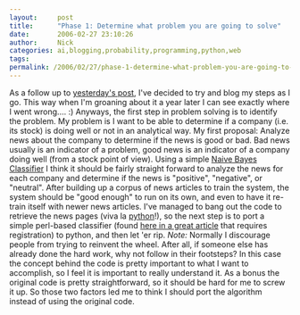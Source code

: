 ```yaml
---
layout:     post
title:      "Phase 1: Determine what problem you are going to solve"
date:       2006-02-27 23:10:26
author:     Nick
categories: ai,blogging,probability,programming,python,web
tags:  
permalink: /2006/02/27/phase-1-determine-what-problem-you-are-going-to-solve/
---
```

As a follow up to [yesterday's post](http://ironboundsoftware.com/blog/2006/02/26/data-mining-and-social-network-analysis-and-the-stock-market/), I've decided to try and blog my steps as I go. This way when I'm groaning about it a year later I can see exactly where I went wrong.... :) Anyways, the first step in problem solving is to identify the problem. My problem is I want to be able to determine if a company (i.e. its stock) is doing well or not in an analytical way. My first proposal: Analyze news about the company to determine if the news is good or bad. Bad news usually is an indicator of a problem, good news is an indicator of a company doing well (from a stock point of view). Using a simple [Naive Bayes Classifier](http://en.wikipedia.org/wiki/Naive_Bayes_classifier) I think it should be fairly straight forward to analyze the news for each company and determine if the news is "positive", "negative", or "neutral". After building up a corpus of news articles to train the system, the system should be "good enough" to run on its own, and even to have it re-train itself with newer news articles. I've managed to bang out the code to retrieve the news pages (viva la [python](http://python.org)!), so the next step is to port a simple perl-based classifier (found [here in a great article](http://www.ddj.com/documents/ddj0505a/) that requires registration) to python, and then let 'er rip. _Note:_ Normally I discourage people from trying to reinvent the wheel. After all, if someone else has already done the hard work, why not follow in their footsteps? In this case the concept behind the code is pretty important to what I want to accomplish, so I feel it is important to really understand it. As a bonus the original code is pretty straightforward, so it should be hard for me to screw it up. So those two factors led me to think I should port the algorithm instead of using the original code.
